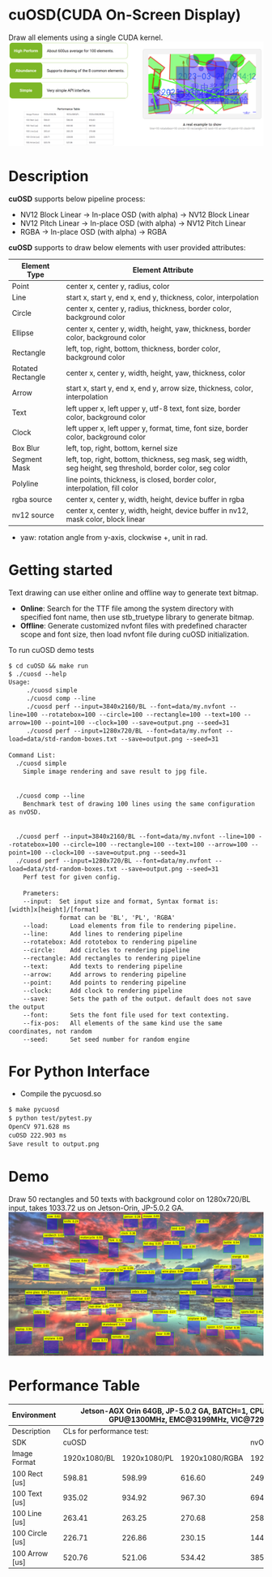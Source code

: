 # cuOSD(CUDA On-Screen Display)
Draw all elements using a single CUDA kernel.
![title](/assets/cuosd.png)

# Description

<b>cuOSD</b> supports below pipeline process:

- NV12 Block Linear → In-place OSD (with alpha) → NV12 Block Linear
- NV12 Pitch Linear → In-place OSD (with alpha) → NV12 Pitch Linear
- RGBA → In-place OSD (with alpha) → RGBA

<b>cuOSD</b> supports to draw below elements with user provided attributes:

<table>
<thead>
  <tr>
    <th>Element Type</th>
    <th>Element Attribute</th>
  </tr>
</thead>
<tbody>
  <tr>
    <td>Point</td>
    <td>center x, center y, radius, color</td>
  </tr>
  <tr>
    <td>Line</td>
    <td>start x, start y, end x, end y, thickness, color, interpolation</td>
  </tr>
  <tr>
    <td>Circle</td>
    <td>center x, center y, radius, thickness, border color, background color</td>
  </tr>
  <tr>
    <td>Ellipse</td>
    <td>center x, center y, width, height, yaw, thickness, border color, background color</td>
  </tr>
  <tr>
    <td>Rectangle</td>
    <td>left, top, right, bottom, thickness, border color, background color</td>
  </tr>
  <tr>
    <td>Rotated Rectangle</td>
    <td>center x, center y, width, height, yaw, thickness, color</td>
  </tr>
  <tr>
    <td>Arrow</td>
    <td>start x, start y, end x, end y, arrow size, thickness, color, interpolation</td>
  </tr>
  <tr>
    <td>Text</td>
    <td>left upper x, left upper y, utf-8 text, font size, border color, background color</td>
  </tr>
  <tr>
    <td>Clock</td>
    <td>left upper x, left upper y, format, time, font size, border color, background color</td>
  </tr>
  <tr>
    <td>Box Blur</td>
    <td>left, top, right, bottom, kernel size</td>
  </tr>
  <tr>
    <td>Segment Mask</td>
    <td>left, top, right, bottom, thickness, seg mask, seg width, seg height, seg threshold, border color, seg color</td>
  </tr>
  <tr>
    <td>Polyline</td>
    <td>line points, thickness, is closed, border color, interpolation, fill color</td>
  </tr>
  <tr>
    <td>rgba source</td>
    <td>center x, center y, width, height, device buffer in rgba</td>
  </tr>
  <tr>
    <td>nv12 source</td>
    <td>center x, center y, width, height, device buffer in nv12, mask color, block linear</td>
  </tr>
</tbody>
</table>

* yaw: rotation angle from y-axis, clockwise +, unit in rad.

# Getting started

Text drawing can use either online and offline way to generate text bitmap.
- <b>Online</b>: Search for the TTF file among the system directory with specified font name, then use stb_truetype library to generate bitmap.
- <b>Offline</b>: Generate customized nvfont files with predefined character scope and font size, then load nvfont file during cuOSD initialization.

To run cuOSD demo tests
```
$ cd cuOSD && make run
$ ./cuosd --help
Usage:
     ./cuosd simple
     ./cuosd comp --line
     ./cuosd perf --input=3840x2160/BL --font=data/my.nvfont --line=100 --rotatebox=100 --circle=100 --rectangle=100 --text=100 --arrow=100 --point=100 --clock=100 --save=output.png --seed=31
     ./cuosd perf --input=1280x720/BL --font=data/my.nvfont --load=data/std-random-boxes.txt --save=output.png --seed=31

Command List:
  ./cuosd simple
    Simple image rendering and save result to jpg file.


  ./cuosd comp --line
    Benchmark test of drawing 100 lines using the same configuration as nvOSD.


  ./cuosd perf --input=3840x2160/BL --font=data/my.nvfont --line=100 --rotatebox=100 --circle=100 --rectangle=100 --text=100 --arrow=100 --point=100 --clock=100 --save=output.png --seed=31
  ./cuosd perf --input=1280x720/BL --font=data/my.nvfont --load=data/std-random-boxes.txt --save=output.png --seed=31
    Perf test for given config.

    Prameters:
    --input:  Set input size and format, Syntax format is: [width]x[height]/[format]
              format can be 'BL', 'PL', 'RGBA'
    --load:      Load elements from file to rendering pipeline.
    --line:      Add lines to rendering pipeline
    --rotatebox: Add rototebox to rendering pipeline
    --circle:    Add circles to rendering pipeline
    --rectangle: Add rectangles to rendering pipeline
    --text:      Add texts to rendering pipeline
    --arrow:     Add arrows to rendering pipeline
    --point:     Add points to rendering pipeline
    --clock:     Add clock to rendering pipeline
    --save:      Sets the path of the output. default does not save the output
    --font:      Sets the font file used for text contexting.
    --fix-pos:   All elements of the same kind use the same coordinates, not random
    --seed:      Set seed number for random engine
```

# For Python Interface
- Compile the pycuosd.so
```bash
$ make pycuosd
$ python test/pytest.py
OpenCV 971.628 ms
cuOSD 222.903 ms
Save result to output.png
```

# Demo

Draw 50 rectangles and 50 texts with background color on 1280x720/BL input, takes 1033.72 us on Jetson-Orin, JP-5.0.2 GA.
![demo](data/image/output.png)

# Performance Table

<table>
<thead>
  <tr>
    <th>Environment</th>
    <th colspan="4">Jetson-AGX Orin 64GB, JP-5.0.2 GA, BATCH=1, CPU@2201.6MHz, GPU@1300MHz, EMC@3199MHz, VIC@729.6MHz</th>
  </tr>
</thead>
<tbody>
  <tr>
    <td>Description</td>
    <td colspan="4">CLs for performance test: </td>
  </tr>
  <tr>
    <td>SDK</td>
    <td colspan="3">cuOSD</td>
    <td colspan="1">nvOSD</td>
  </tr>
  <tr>
    <td>Image Format</td>
    <td>1920x1080/BL</td>
    <td>1920x1080/PL</td>
    <td>1920x1080/RGBA</td>
    <td>1920x1080/RGBA</td>
  </tr>
  <tr>
    <td>100 Rect [us]</td>
    <td>598.81</td>
    <td>598.99</td>
    <td>616.60</td>
    <td>24947(VIC)/2321(CPU)</td>
  </tr>
  <tr>
    <td>100 Text [us]</td>
    <td>935.02</td>
    <td>934.92</td>
    <td>967.30</td>
    <td>6945 (CPU)</td>
  </tr>
  <tr>
    <td>100 Line [us]</td>
    <td>263.41</td>
    <td>263.25</td>
    <td>270.68</td>
    <td>2586(CPU)</td>
  </tr>
  <tr>
    <td>100 Circle [us]</td>
    <td>226.71</td>
    <td>226.86</td>
    <td>230.15</td>
    <td>14474(CPU)</td>
  </tr>
  <tr>
    <td>100 Arrow [us]</td>
    <td>520.76</td>
    <td>521.06</td>
    <td>534.42</td>
    <td>3855(CPU)</td>
  </tr>
</tbody>
</table>
